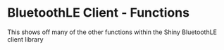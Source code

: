 # BluetoothLE Client - Functions

This shows off many of the other functions within the Shiny BluetoothLE client library